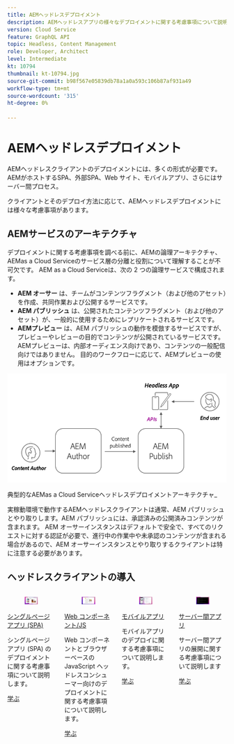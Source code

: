 ```yaml
---
title: AEMヘッドレスデプロイメント
description: AEMヘッドレスアプリの様々なデプロイメントに関する考慮事項について説明します。
version: Cloud Service
feature: GraphQL API
topic: Headless, Content Management
role: Developer, Architect
level: Intermediate
kt: 10794
thumbnail: kt-10794.jpg
source-git-commit: b98f567e05839db78a1a0a593c106b87af931a49
workflow-type: tm+mt
source-wordcount: '315'
ht-degree: 0%

---
```



# AEMヘッドレスデプロイメント

AEMヘッドレスクライアントのデプロイメントには、多くの形式が必要です。AEMがホストするSPA、外部SPA、Web サイト、モバイルアプリ、さらにはサーバー間プロセス。

クライアントとそのデプロイ方法に応じて、AEMヘッドレスデプロイメントには様々な考慮事項があります。

## AEMサービスのアーキテクチャ

デプロイメントに関する考慮事項を調べる前に、AEMの論理アーキテクチャ、AEMas a Cloud Serviceのサービス層の分離と役割について理解することが不可欠です。 AEM as a Cloud Serviceは、次の 2 つの論理サービスで構成されます。

+ __AEM オーサー__ は、チームがコンテンツフラグメント（および他のアセット）を作成、共同作業および公開するサービスです。
+ __AEM パブリッシュ__ は、公開されたコンテンツフラグメント（および他のアセット）が、一般的に使用するためにレプリケートされるサービスです。
+ __AEMプレビュー__ は、AEM パブリッシュの動作を模倣するサービスですが、プレビューやレビューの目的でコンテンツが公開されているサービスです。 AEMプレビューは、内部オーディエンス向けであり、コンテンツの一般配信向けではありません。 目的のワークフローに応じて、AEMプレビューの使用はオプションです。

![AEMサービスのアーキテクチャ](./assets/overview/aem-service-architecture.png)

典型的なAEMas a Cloud Serviceヘッドレスデプロイメントアーキテクチャ_

実稼動環境で動作するAEMヘッドレスクライアントは通常、AEM パブリッシュとやり取りします。AEM パブリッシュには、承認済みの公開済みコンテンツが含まれます。 AEM オーサーインスタンスはデフォルトで安全で、すべてのリクエストに対する認証が必要で、進行中の作業中や未承認のコンテンツが含まれる場合があるので、AEM オーサーインスタンスとやり取りするクライアントは特に注意する必要があります。

## ヘッドレスクライアントの導入

<div class="columns is-multiline">
    <!-- Single-page App (SPA) -->
    <div class="column is-half-tablet is-half-desktop is-one-third-widescreen" aria-label="Single-page App (SPA)" tabindex="0">
       <div class="card">
           <div class="card-image">
               <figure class="image is-16by9">
                   <a href="./spa.md" title="シングルページアプリ (SPA)" tabindex="-1">
                       <img class="is-bordered-r-small" src="./assets/spa/spa-card.png" alt="シングルページアプリ (SPA)">
                   </a>
               </figure>
           </div>
           <div class="card-content is-padded-small">
               <div class="content">
                   <p class="headline is-size-6 has-text-weight-bold"><a href="./spa.md" title="シングルページアプリ (SPA)">シングルページアプリ (SPA)</a></p>
                   <p class="is-size-6">シングルページアプリ (SPA) のデプロイメントに関する考慮事項について説明します。</p>
                   <a href="./spa.md" class="spectrum-Button spectrum-Button--outline spectrum-Button--primary spectrum-Button--sizeM">
                       <span class="spectrum-Button-label has-no-wrap has-text-weight-bold">学ぶ</span>
                   </a>
               </div>
           </div>
       </div>
    </div>
<!-- Web component/JS -->
<div class="column is-half-tablet is-half-desktop is-one-third-widescreen" aria-label="Web component/JS" tabindex="0">
   <div class="card">
       <div class="card-image">
           <figure class="image is-16by9">
               <a href="./web-component.md" title="Web コンポーネント/JS" tabindex="-1">
                   <img class="is-bordered-r-small" src="./assets/web-component/web-component-card.png" alt="Web コンポーネント/JS">
               </a>
           </figure>
       </div>
       <div class="card-content is-padded-small">
           <div class="content">
               <p class="headline is-size-6 has-text-weight-bold"><a href="./web-component.md" title="Web コンポーネント/JS">Web コンポーネント/JS</a></p>
               <p class="is-size-6">Web コンポーネントとブラウザーベースの JavaScript ヘッドレスコンシューマー向けのデプロイメントに関する考慮事項について説明します。</p>
               <a href="./web-component.md" class="spectrum-Button spectrum-Button--outline spectrum-Button--primary spectrum-Button--sizeM">
                   <span class="spectrum-Button-label has-no-wrap has-text-weight-bold">学ぶ</span>
               </a>
           </div>
       </div>
   </div>
</div>
<!-- Mobile apps -->
<div class="column is-half-tablet is-half-desktop is-one-third-widescreen" aria-label="Mobile apps" tabindex="0">
   <div class="card">
       <div class="card-image">
           <figure class="image is-16by9">
               <a href="./mobile.md" title="モバイルアプリ" tabindex="-1">
                   <img class="is-bordered-r-small" src="./assets/mobile/mobile-card.png" alt="モバイルアプリ">
               </a>
           </figure>
       </div>
       <div class="card-content is-padded-small">
           <div class="content">
               <p class="headline is-size-6 has-text-weight-bold"><a href="./mobile.md" title="モバイルアプリ">モバイルアプリ</a></p>
               <p class="is-size-6">モバイルアプリのデプロイに関する考慮事項について説明します。</p>
               <a href="./mobile.md" class="spectrum-Button spectrum-Button--outline spectrum-Button--primary spectrum-Button--sizeM">
                   <span class="spectrum-Button-label has-no-wrap has-text-weight-bold">学ぶ</span>
               </a>
           </div>
       </div>
   </div>
</div>
<!-- Server-to-server apps -->
<div class="column is-half-tablet is-half-desktop is-one-third-widescreen" aria-label="Server-to-server apps" tabindex="0">
   <div class="card">
       <div class="card-image">
           <figure class="image is-16by9">
               <a href="./server-to-server.md" title="サーバー間アプリ" tabindex="-1">
                   <img class="is-bordered-r-small" src="./assets/server-to-server/server-to-server-card.png" alt="サーバー間アプリ">
               </a>
           </figure>
       </div>
       <div class="card-content is-padded-small">
           <div class="content">
               <p class="headline is-size-6 has-text-weight-bold"><a href="./server-to-server.md" title="サーバー間アプリ">サーバー間アプリ</a></p>
               <p class="is-size-6">サーバー間アプリの展開に関する考慮事項について説明します</p>
               <a href="./server-to-server.md" class="spectrum-Button spectrum-Button--outline spectrum-Button--primary spectrum-Button--sizeM">
                   <span class="spectrum-Button-label has-no-wrap has-text-weight-bold">学ぶ</span>
               </a>
           </div>
       </div>
   </div>
</div>
</div>